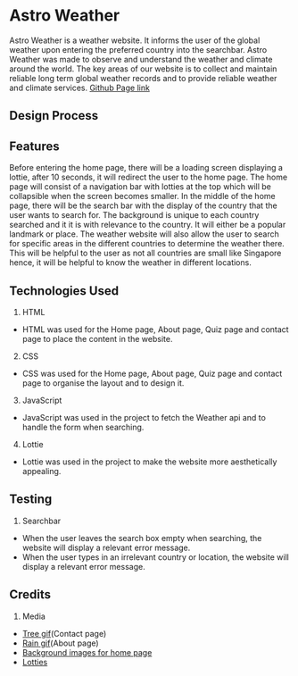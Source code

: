 # Astro Weather
Astro Weather is a weather website. It informs the user of the global weather upon entering the preferred country into the searchbar. 
Astro Weather was made to observe and understand the weather and climate around the world. 
The key areas of our website is to collect and maintain reliable long term global weather records and to provide reliable weather and climate services.
[Github Page link](https://tayyikyong.github.io/ID_Astro-Weather_website/)
## Design Process


## Features
Before entering the home page, there will be a loading screen displaying a lottie, after 10 seconds, it will redirect the user to the home page.
The home page will consist of a navigation bar with lotties at the top which will be collapsible when the screen becomes smaller. In the middle of the home page, there will be the search bar 
with the display of the country that the user wants to search for. The background is unique to each country searched and it it is with relevance to the country. It will either be a popular landmark or place.
The weather website will also allow the user to search for specific areas in the different countries to determine the weather there. This will be helpful to the user as not all countries are small like Singapore hence, it will 
be helpful to know the weather in different locations.

## Technologies Used 
1. HTML
 * HTML was used for the Home page, About page, Quiz page and contact page to place the content in the website.
2. CSS 
 * CSS was used for the Home page, About page, Quiz page and contact page to organise the layout and to design it.
3. JavaScript
 * JavaScript was used in the project to fetch the Weather api and to handle the form when searching.
4. Lottie
 * Lottie was used in the project to make the website more aesthetically appealing.
 
## Testing
1. Searchbar
* When the user leaves the search box empty when searching, the website will display a relevant error message.
* When the user types in an irrelevant country or location, the website will display a relevant error message.



## Credits
1. Media
* [Tree gif](https://www.google.com/url?sa=i&url=https%3A%2F%2Fdribbble.com%2Fshots%2F1232960-Tree-Of-Seasons-GIF&psig=AOvVaw0fZnMqYmBdpU61Y6aZpm4u&ust=1613730142881000&source=images&cd=vfe&ved=0CAIQjRxqFwoTCNCdlbGb8-4CFQAAAAAdAAAAABAD)(Contact page)
* [Rain gif](https://giphy.com/gifs/rainy-raindrops-rainfall-vLi3T5m3RH45y)(About page)
* [Background images for home page](https://source.unsplash.com/1600x900/?landscape)
* [Lotties](https://lottiefiles.com/)
